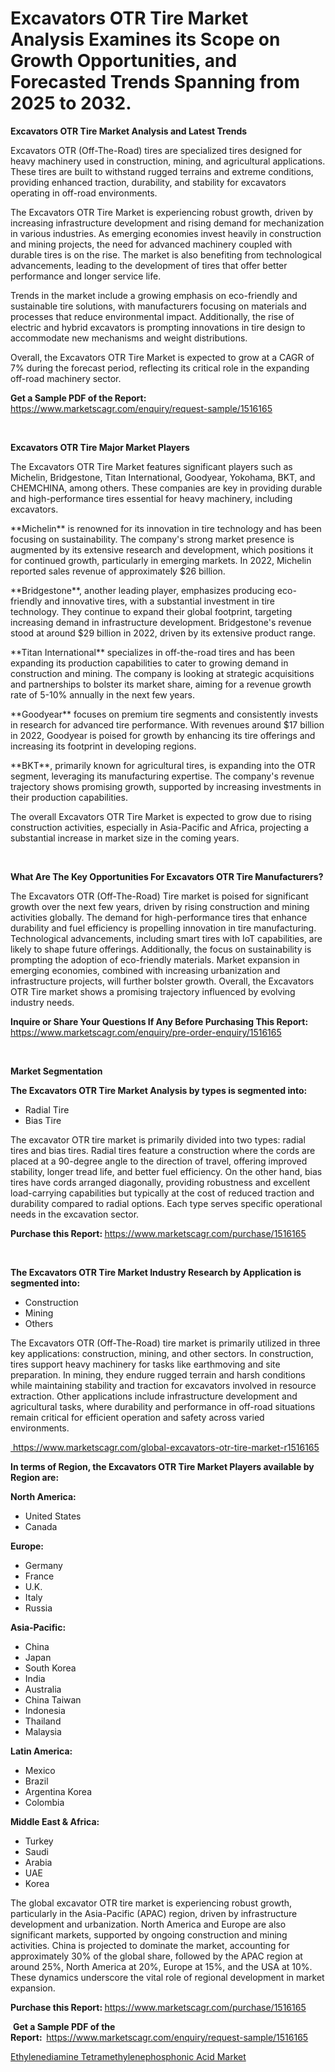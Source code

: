 <p><h1>Excavators OTR Tire Market Analysis Examines its Scope on Growth Opportunities, and Forecasted Trends Spanning from 2025 to 2032.</h1></p><p><strong>Excavators OTR Tire Market Analysis and Latest Trends</strong></p>
<p><p>Excavators OTR (Off-The-Road) tires are specialized tires designed for heavy machinery used in construction, mining, and agricultural applications. These tires are built to withstand rugged terrains and extreme conditions, providing enhanced traction, durability, and stability for excavators operating in off-road environments.</p><p>The Excavators OTR Tire Market is experiencing robust growth, driven by increasing infrastructure development and rising demand for mechanization in various industries. As emerging economies invest heavily in construction and mining projects, the need for advanced machinery coupled with durable tires is on the rise. The market is also benefiting from technological advancements, leading to the development of tires that offer better performance and longer service life.</p><p>Trends in the market include a growing emphasis on eco-friendly and sustainable tire solutions, with manufacturers focusing on materials and processes that reduce environmental impact. Additionally, the rise of electric and hybrid excavators is prompting innovations in tire design to accommodate new mechanisms and weight distributions.</p><p>Overall, the Excavators OTR Tire Market is expected to grow at a CAGR of 7% during the forecast period, reflecting its critical role in the expanding off-road machinery sector.</p></p>
<p><strong>Get a Sample PDF of the Report:&nbsp;</strong> <a href="https://www.marketscagr.com/enquiry/request-sample/1516165?utm_campaign=2796&utm_medium=2&utm_source=Github&utm_content=ia&utm_term=29032025&utm_id=excavators-otr-tire">https://www.marketscagr.com/enquiry/request-sample/1516165</a></p>
<p>&nbsp;</p>
<p><strong>Excavators OTR Tire Major Market Players</strong></p>
<p><p>The Excavators OTR Tire Market features significant players such as Michelin, Bridgestone, Titan International, Goodyear, Yokohama, BKT, and CHEMCHINA, among others. These companies are key in providing durable and high-performance tires essential for heavy machinery, including excavators.</p><p>**Michelin** is renowned for its innovation in tire technology and has been focusing on sustainability. The company's strong market presence is augmented by its extensive research and development, which positions it for continued growth, particularly in emerging markets. In 2022, Michelin reported sales revenue of approximately $26 billion.</p><p>**Bridgestone**, another leading player, emphasizes producing eco-friendly and innovative tires, with a substantial investment in tire technology. They continue to expand their global footprint, targeting increasing demand in infrastructure development. Bridgestone's revenue stood at around $29 billion in 2022, driven by its extensive product range.</p><p>**Titan International** specializes in off-the-road tires and has been expanding its production capabilities to cater to growing demand in construction and mining. The company is looking at strategic acquisitions and partnerships to bolster its market share, aiming for a revenue growth rate of 5-10% annually in the next few years.</p><p>**Goodyear** focuses on premium tire segments and consistently invests in research for advanced tire performance. With revenues around $17 billion in 2022, Goodyear is poised for growth by enhancing its tire offerings and increasing its footprint in developing regions.</p><p>**BKT**, primarily known for agricultural tires, is expanding into the OTR segment, leveraging its manufacturing expertise. The company's revenue trajectory shows promising growth, supported by increasing investments in their production capabilities.</p><p>The overall Excavators OTR Tire Market is expected to grow due to rising construction activities, especially in Asia-Pacific and Africa, projecting a substantial increase in market size in the coming years.</p></p>
<p>&nbsp;</p>
<p><strong>What Are The Key Opportunities For Excavators OTR Tire Manufacturers?</strong></p>
<p><p>The Excavators OTR (Off-The-Road) Tire market is poised for significant growth over the next few years, driven by rising construction and mining activities globally. The demand for high-performance tires that enhance durability and fuel efficiency is propelling innovation in tire manufacturing. Technological advancements, including smart tires with IoT capabilities, are likely to shape future offerings. Additionally, the focus on sustainability is prompting the adoption of eco-friendly materials. Market expansion in emerging economies, combined with increasing urbanization and infrastructure projects, will further bolster growth. Overall, the Excavators OTR Tire market shows a promising trajectory influenced by evolving industry needs.</p></p>
<p><strong>Inquire or Share Your Questions If Any Before Purchasing This Report:</strong> <a href="https://www.marketscagr.com/enquiry/pre-order-enquiry/1516165?utm_campaign=2796&utm_medium=2&utm_source=Github&utm_content=ia&utm_term=29032025&utm_id=excavators-otr-tire">https://www.marketscagr.com/enquiry/pre-order-enquiry/1516165</a></p>
<p>&nbsp;</p>
<p><strong>Market Segmentation</strong></p>
<p><strong>The Excavators OTR Tire Market Analysis by types is segmented into:</strong></p>
<p><ul><li>Radial Tire</li><li>Bias Tire</li></ul></p>
<p><p>The excavator OTR tire market is primarily divided into two types: radial tires and bias tires. Radial tires feature a construction where the cords are placed at a 90-degree angle to the direction of travel, offering improved stability, longer tread life, and better fuel efficiency. On the other hand, bias tires have cords arranged diagonally, providing robustness and excellent load-carrying capabilities but typically at the cost of reduced traction and durability compared to radial options. Each type serves specific operational needs in the excavation sector.</p></p>
<p><strong>Purchase this Report:&nbsp;</strong><a href="https://www.marketscagr.com/purchase/1516165?utm_campaign=2796&utm_medium=2&utm_source=Github&utm_content=ia&utm_term=29032025&utm_id=excavators-otr-tire">https://www.marketscagr.com/purchase/1516165</a></p>
<p>&nbsp;</p>
<p><strong>The Excavators OTR Tire Market Industry Research by Application is segmented into:</strong></p>
<p><ul><li>Construction</li><li>Mining</li><li>Others</li></ul></p>
<p><p>The Excavators OTR (Off-The-Road) tire market is primarily utilized in three key applications: construction, mining, and other sectors. In construction, tires support heavy machinery for tasks like earthmoving and site preparation. In mining, they endure rugged terrain and harsh conditions while maintaining stability and traction for excavators involved in resource extraction. Other applications include infrastructure development and agricultural tasks, where durability and performance in off-road situations remain critical for efficient operation and safety across varied environments.</p></p>
<p><a href="https://www.marketscagr.com/global-excavators-otr-tire-market-r1516165?utm_campaign=2796&utm_medium=2&utm_source=Github&utm_content=ia&utm_term=29032025&utm_id=excavators-otr-tire">&nbsp;https://www.marketscagr.com/global-excavators-otr-tire-market-r1516165</a></p>
<p><strong>In terms of Region, the Excavators OTR Tire Market Players available by Region are:</strong></p>
<p>
    <p> <strong> North America: </strong>
        <ul>
            <li>United States</li>
            <li>Canada</li>
        </ul>
        </p> 
    <p> <strong> Europe: </strong>
        <ul>
            <li>Germany</li>
            <li>France</li>
            <li>U.K.</li>
            <li>Italy</li>
            <li>Russia</li>
        </ul>
        </p> 
    <p> <strong> Asia-Pacific: </strong>
        <ul>
            <li>China</li>
            <li>Japan</li>
            <li>South Korea</li>
            <li>India</li>
            <li>Australia</li>
            <li>China Taiwan</li>
            <li>Indonesia</li>
            <li>Thailand</li>
            <li>Malaysia</li>
        </ul>
        </p> 
    <p> <strong> Latin America: </strong>
        <ul>
            <li>Mexico</li>
            <li>Brazil</li>
            <li>Argentina Korea</li>
            <li>Colombia</li>
        </ul>
        </p> 
    <p> <strong> Middle East & Africa: </strong>
        <ul>
            <li>Turkey</li>
            <li>Saudi</li>
            <li>Arabia</li>
            <li>UAE</li>
            <li>Korea</li>
        </ul>
    </p>
    </p>
<p><p>The global excavator OTR tire market is experiencing robust growth, particularly in the Asia-Pacific (APAC) region, driven by infrastructure development and urbanization. North America and Europe are also significant markets, supported by ongoing construction and mining activities. China is projected to dominate the market, accounting for approximately 30% of the global share, followed by the APAC region at around 25%, North America at 20%, Europe at 15%, and the USA at 10%. These dynamics underscore the vital role of regional development in market expansion.</p></p>
<p><strong>Purchase this Report: </strong><a href="https://www.marketscagr.com/purchase/1516165?utm_campaign=2796&utm_medium=2&utm_source=Github&utm_content=ia&utm_term=29032025&utm_id=excavators-otr-tire">https://www.marketscagr.com/purchase/1516165</a></p>
<p>&nbsp;<strong>Get a Sample PDF of the Report:&nbsp;&nbsp;</strong><a href="https://www.marketscagr.com/enquiry/request-sample/1516165?utm_campaign=2796&utm_medium=2&utm_source=Github&utm_content=ia&utm_term=29032025&utm_id=excavators-otr-tire">https://www.marketscagr.com/enquiry/request-sample/1516165</a></p>
<p><strong></strong></p>
<p><p><a href="https://github.com/abantolemox08/Market-Research-Report-List-1/blob/main/ethylenediamine-tetramethylenephosphonic-acid-market.md?utm_campaign=2796&utm_medium=2&utm_source=Github&utm_content=ia&utm_term=29032025&utm_id=excavators-otr-tire">Ethylenediamine Tetramethylenephosphonic Acid Market</a></p></p>